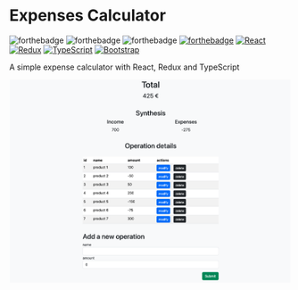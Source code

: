 # Expenses Calculator

![forthebadge](https://forthebadge.com/images/badges/uses-html.svg)
![forthebadge](https://forthebadge.com/images/badges/uses-css.svg)
![forthebadge](https://forthebadge.com/images/badges/uses-js.svg)
[![forthebadge](https://forthebadge.com/images/badges/uses-git.svg)](https://github.com/ArthurBlanc)
[![React](https://img.shields.io/badge/react-20232a?style=for-the-badge&logo=react&logocolor=61dafb)](https://reactjs.org/)
[![Redux](https://img.shields.io/badge/Redux-593D88?style=for-the-badge&logo=redux&logoColor=white)](https://redux.js.org/)
[![TypeScript](https://img.shields.io/badge/TypeScript-593D88?style=for-the-badge&logo=typescript&logoColor=white)](https://www.typescriptlang.org/)
[![Bootstrap](https://img.shields.io/badge/Bootstrap-593D88?style=for-the-badge&logo=bootstrap&logoColor=white)](https://www.typescriptlang.org/)

A simple expense calculator with React, Redux and TypeScript

![Result](./Calculateur/assets/Capture%20d’écran%202024-02-28%20à%2013.30.11.png)
